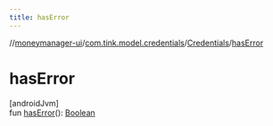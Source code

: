 ```yaml
---
title: hasError
---
```

//[moneymanager-ui](../../../index.html)/[com.tink.model.credentials](../index.html)/[Credentials](index.html)/[hasError](has-error.html)



# hasError



[androidJvm]\
fun [hasError](has-error.html)(): [Boolean](https://kotlinlang.org/api/latest/jvm/stdlib/kotlin/-boolean/index.html)




